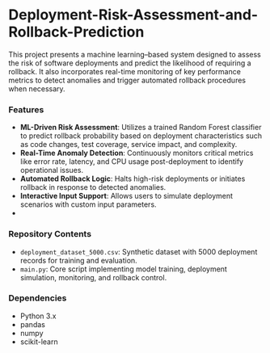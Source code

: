 # Deployment-Risk-Assessment-and-Rollback-Prediction

This project presents a machine learning–based system designed to assess the risk of software deployments and predict the likelihood of requiring a rollback. It also incorporates real-time monitoring of key performance metrics to detect anomalies and trigger automated rollback procedures when necessary.

### Features

* **ML-Driven Risk Assessment**: Utilizes a trained Random Forest classifier to predict rollback probability based on deployment characteristics such as code changes, test coverage, service impact, and complexity.
* **Real-Time Anomaly Detection**: Continuously monitors critical metrics like error rate, latency, and CPU usage post-deployment to identify operational issues.
* **Automated Rollback Logic**: Halts high-risk deployments or initiates rollback in response to detected anomalies.
* **Interactive Input Support**: Allows users to simulate deployment scenarios with custom input parameters.
* 
### Repository Contents

* `deployment_dataset_5000.csv`: Synthetic dataset with 5000 deployment records for training and evaluation.
* `main.py`: Core script implementing model training, deployment simulation, monitoring, and rollback control.

### Dependencies

* Python 3.x
* pandas
* numpy
* scikit-learn
